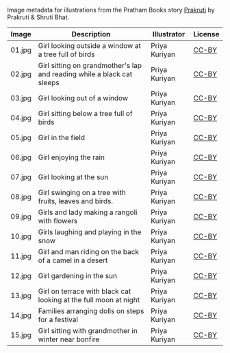 Image metadata for illustrations from the Pratham Books story [Prakruti](https://storyweaver.org.in/stories/2064-prakruti) by Prakruti & Shruti Bhat.

Image | Description | Illustrator | License
----- | ----------- | ----------- | -------
01.jpg | Girl looking outside a window at a tree full of birds | Priya Kuriyan | [CC-BY](https://creativecommons.org/licenses/by/4.0/)
02.jpg | Girl sitting on grandmother's lap and reading while a black cat sleeps | Priya Kuriyan | [CC-BY](https://creativecommons.org/licenses/by/4.0/)
03.jpg | Girl looking out of a window | Priya Kuriyan | [CC-BY](https://creativecommons.org/licenses/by/4.0/)
04.jpg | Girl sitting below a tree full of birds | Priya Kuriyan | [CC-BY](https://creativecommons.org/licenses/by/4.0/)
05.jpg | Girl in the field  | Priya Kuriyan | [CC-BY](https://creativecommons.org/licenses/by/4.0/)
06.jpg | Girl enjoying the rain | Priya Kuriyan | [CC-BY](https://creativecommons.org/licenses/by/4.0/)
07.jpg | Girl looking at the sun | Priya Kuriyan | [CC-BY](https://creativecommons.org/licenses/by/4.0/)
08.jpg | Girl swinging on a tree with fruits, leaves and birds. | Priya Kuriyan | [CC-BY](https://creativecommons.org/licenses/by/4.0/)
09.jpg | Girls and lady making a rangoli with flowers | Priya Kuriyan | [CC-BY](https://creativecommons.org/licenses/by/4.0/)
10.jpg | Girls laughing and playing in the snow | Priya Kuriyan | [CC-BY](https://creativecommons.org/licenses/by/4.0/)
11.jpg | Girl and man riding on the back of a camel in a desert | Priya Kuriyan | [CC-BY](https://creativecommons.org/licenses/by/4.0/)
12.jpg | Girl gardening in the sun | Priya Kuriyan | [CC-BY](https://creativecommons.org/licenses/by/4.0/)
13.jpg | Girl on terrace with black cat looking at the full moon at night  | Priya Kuriyan | [CC-BY](https://creativecommons.org/licenses/by/4.0/)
14.jpg | Families arranging dolls on steps for a festival | Priya Kuriyan | [CC-BY](https://creativecommons.org/licenses/by/4.0/)
15.jpg | Girl sitting with grandmother in winter near bonfire | Priya Kuriyan | [CC-BY](https://creativecommons.org/licenses/by/4.0/)